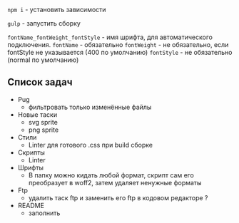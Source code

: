 `npm i` - установить зависимости

`gulp` - запустить сборку

`fontName_fontWeight_fontStyle` - имя шрифта, для автоматического подключения.
`fontName` - обязательно
`fontWeight` - не обязательно, если fontStyle не указывается (400 по умолчанию)
`fontStyle` - не обязательно (normal по умолчанию)


## Список задач

- Pug
   - фильтровать только изменённые файлы
- Новые таски
   - svg sprite
   - png sprite
- Стили
   - Linter для готового .css при build сборке
- Скрипты
   - Linter
- Шрифты
   - В папку можно кидать любой формат, скрипт сам его преобразует в woff2, затем удаляет ненужные форматы
- Ftp
   - удалить таск ftp и заменить его ftp в кодовом редакторе ?
- README
   - заполнить
